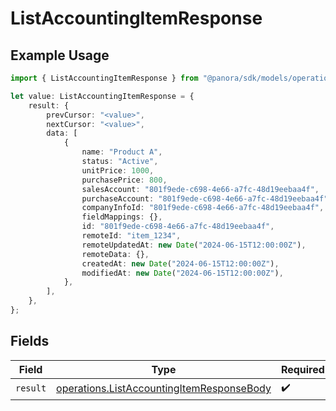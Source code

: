 # ListAccountingItemResponse

## Example Usage

```typescript
import { ListAccountingItemResponse } from "@panora/sdk/models/operations";

let value: ListAccountingItemResponse = {
    result: {
        prevCursor: "<value>",
        nextCursor: "<value>",
        data: [
            {
                name: "Product A",
                status: "Active",
                unitPrice: 1000,
                purchasePrice: 800,
                salesAccount: "801f9ede-c698-4e66-a7fc-48d19eebaa4f",
                purchaseAccount: "801f9ede-c698-4e66-a7fc-48d19eebaa4f",
                companyInfoId: "801f9ede-c698-4e66-a7fc-48d19eebaa4f",
                fieldMappings: {},
                id: "801f9ede-c698-4e66-a7fc-48d19eebaa4f",
                remoteId: "item_1234",
                remoteUpdatedAt: new Date("2024-06-15T12:00:00Z"),
                remoteData: {},
                createdAt: new Date("2024-06-15T12:00:00Z"),
                modifiedAt: new Date("2024-06-15T12:00:00Z"),
            },
        ],
    },
};
```

## Fields

| Field                                                                                                  | Type                                                                                                   | Required                                                                                               | Description                                                                                            |
| ------------------------------------------------------------------------------------------------------ | ------------------------------------------------------------------------------------------------------ | ------------------------------------------------------------------------------------------------------ | ------------------------------------------------------------------------------------------------------ |
| `result`                                                                                               | [operations.ListAccountingItemResponseBody](../../models/operations/listaccountingitemresponsebody.md) | :heavy_check_mark:                                                                                     | N/A                                                                                                    |